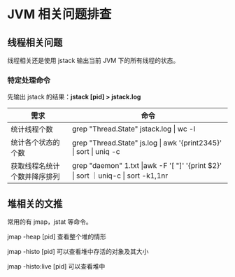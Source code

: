 # JVM 相关问题排查





## 线程相关问题

线程相关还是使用 jstack 输出当前 JVM 下的所有线程的状态。



### 特定处理命令

先输出 jstack 的结果：**jstack [pid] > jstack.log** 

| 需求                         | 命令                                                         |
| ---------------------------- | ------------------------------------------------------------ |
| 统计线程个数                 | grep "Thread.State" jstack.log \| wc -l                      |
| 统计各个状态的个数           | grep "Thread.State" js.log \| awk '{print$2$3$4$5}' \| sort \| uniq -c |
| 获取线程名统计个数并降序排列 | grep "daemon" 1.txt \|awk -F '[ "]' '{print $2}' \| sort ｜uniq-c \| sort -k1,1nr |





## 堆相关的文推

常用的有 jmap，jstat 等命令。



jmap -heap [pid] 查看整个堆的情形

jmap -histo [pid] 可以查看堆中存活的对象及其大小

jmap -histo:live [pid] 可以查看堆中 